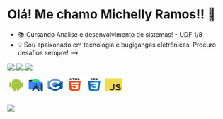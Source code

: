 # Olá! Me chamo Michelly Ramos!! 👋


- 📚 Cursando Analise e desenvolvimento de sistemas! - UDF 1/8
- 💡 Sou apaixonado em tecnologia e bugigangas eletrônicas. Procuro desafios sempre! 
-->

<a href="https://github.com/MichellyRamos/github-readme-stats">
  <img align="center" src="https://github-readme-stats.vercel.app/api?username=MichellyRamos&show_icons=true&theme=gotham" />
</a>

<a href="https://github.com/MichellyRamos/top-langs">
  <img align="center" src="https://github-readme-stats.vercel.app/api/top-langs/?username=MichellyRamos&hide_progress=true&theme=gotham" />
</a>

<a href="https://github.com/MichellyRamos/convoychat">
  <img align="center" src="https://github-readme-stats.vercel.app/api/wakatime?username=MichellyRamos" />
</a>

<div style="display: inline_block"><br>
  <img align="center" alt="Math-Ad" height="30" width="40" src="https://github.com/devicons/devicon/blob/master/icons/android/android-original.svg">
  <img align="center" alt="Math-Ads" height="30" width="40" src="https://github.com/devicons/devicon/blob/master/icons/androidstudio/androidstudio-original.svg">
  <img align="center" alt="Math-C" height="30" width="40" src="https://github.com/devicons/devicon/blob/master/icons/c/c-original.svg">
  <img align="center" alt="Math-HTML" height="30" width="40" src="https://github.com/devicons/devicon/blob/master/icons/html5/html5-original-wordmark.svg">
  <img align="center" alt="Math-CSS" height="30" width="40" src="https://github.com/devicons/devicon/blob/master/icons/css3/css3-original-wordmark.svg">
  <img align="center" alt="Math-JS" height="30" width="40" src="https://github.com/devicons/devicon/blob/master/icons/javascript/javascript-original.svg">
</div>

##


  <a href="https://www.linkedin.com/in/michelly-freitas-tech/" target="_blank"><img src="https://img.shields.io/badge/-LinkedIn-%230077B5?style=for-the-badge&logo=linkedin&logoColor=white" target="_blank"></a> 
</div>

